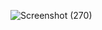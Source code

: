 
![Screenshot (270)](https://github.com/darshith-v/Web-Development-course-2023/assets/120773600/dcaab759-5496-4c9d-96e8-55daa5a319b7)
